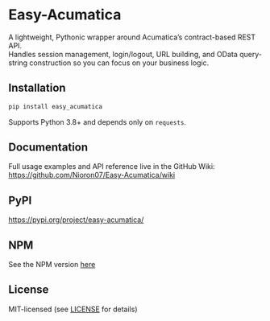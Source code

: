 # Easy-Acumatica

A lightweight, Pythonic wrapper around Acumatica’s contract-based REST API.  
Handles session management, login/logout, URL building, and OData query-string construction so you can focus on your business logic.

## Installation

```bash
pip install easy_acumatica
```

Supports Python 3.8+ and depends only on `requests`.

## Documentation

Full usage examples and API reference live in the GitHub Wiki:  
https://github.com/Nioron07/Easy-Acumatica/wiki

## PyPI

https://pypi.org/project/easy-acumatica/

## NPM

See the NPM version [here](https://github.com/joebewon/Easy-Acumatica)

## License

MIT-licensed (see [LICENSE](LICENSE) for details)
